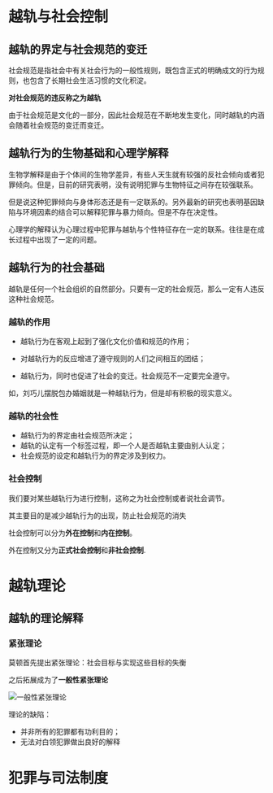 # 越轨与社会控制
## 越轨的界定与社会规范的变迁
社会规范是指社会中有关社会行为的一般性规则，既包含正式的明确成文的行为规则，也包含了长期社会生活习惯的文化积淀。

**对社会规范的违反称之为越轨** 

由于社会规范是文化的一部分，因此社会规范在不断地发生变化，同时越轨的内涵会随着社会规范的变迁而变迁。

## 越轨行为的生物基础和心理学解释
生物学解释是由于个体间的生物学差异，有些人天生就有较强的反社会倾向或者犯罪倾向。但是，目前的研究表明，没有说明犯罪与生物特征之间存在较强联系。

但是说这种犯罪倾向与身体形态还是有一定联系的。另外最新的研究也表明基因缺陷与环境因素的结合可以解释犯罪与暴力倾向。但是不存在决定性。

心理学的解释认为心理过程中犯罪与越轨与个性特征存在一定的联系。往往是在成长过程中出现了一定的问题。

## 越轨行为的社会基础
越轨是任何一个社会组织的自然部分。只要有一定的社会规范，那么一定有人违反这种社会规范。

### 越轨的作用
- 越轨行为在客观上起到了强化文化价值和规范的作用；

- 对越轨行为的反应增进了遵守规则的人们之间相互的团结；

- 越轨行为，同时也促进了社会的变迁。社会规范不一定要完全遵守。

如，刘巧儿摆脱包办婚姻就是一种越轨行为，但是却有积极的现实意义。

### 越轨的社会性
- 越轨行为的界定由社会规范所决定；
- 越轨的认定有一个标签过程，即一个人是否越轨主要由别人认定；
- 社会规范的设定和越轨行为的界定涉及到权力。

### 社会控制
我们要对某些越轨行为进行控制，这称之为社会控制或者说社会调节。

其主要目的是减少越轨行为的出现，防止社会规范的消失

社会控制可以分为**外在控制**和**内在控制**。

外在控制又分为**正式社会控制**和**非社会控制**.

# 越轨理论
## 越轨的理论解释
### 紧张理论
莫顿首先提出紧张理论：社会目标与实现这些目标的失衡

之后拓展成为了**一般性紧张理论**

![一般性紧张理论](一般性紧张理论.png)

理论的缺陷：

- 并非所有的犯罪都有功利目的；
- 无法对白领犯罪做出良好的解释

# 犯罪与司法制度
